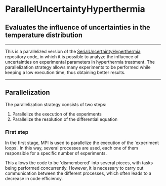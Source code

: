 # ParallelUncertaintyHyperthermia
## Evaluates the influence of uncertainties in the temperature distribution 
<hr/>
<p>This is a parallelized version of the <a href='https://github.com/antonioMarchese/SerialUncertaintyHipertermia'>SerialUncertaintyHyperthermia</a> repository code, in which it is possible to analyze the influence of uncertainties on experimental parameters in hyperthermia treatment. The parallelization strategy allows many experiments to be performed while keeping a low execution time, thus obtaining better results.</p>
<hr/>

## Parallelization
<p>The parallelization strategy consists of two steps:</p>
<ol>
  <li>Parallelize the execution of the experiments</li>
  <li>Parallelize the resolution of the differential equation</li>
</ol>

### First step
<p>In the first stage, MPI is used to parallelize the execution of the 'experiment loops'. In this way, several processes are used, each one of them responsible for a specific number of experiments.</p> 
<p>This allows the code to be 'dismembered' into several pieces, with tasks being performed concurrently. However, it is necessary to carry out communication between the different processes, which often leads to a decrease in code efficiency.</p>
